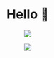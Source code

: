 <h1 align="center" >Hello 👋</h1>

<p align="center" >
    <a href="https://www.codewars.com/users/alwanWicaksono">
        <img src="https://codewars-stats-ignacio-cuadra.vercel.app/?username=alwanWicaksono&theme=halloween" />
    </a>
</p>
<p align="center" >
    <a href="https://leetcode.com/alwanWicaksono">
        <img src="https://leetcard.jacoblin.cool/alwanWicaksono" />
    </a>
</p>
